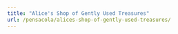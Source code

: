 ```yaml
---
title: "Alice's Shop of Gently Used Treasures"
url: /pensacola/alices-shop-of-gently-used-treasures/
---
```

